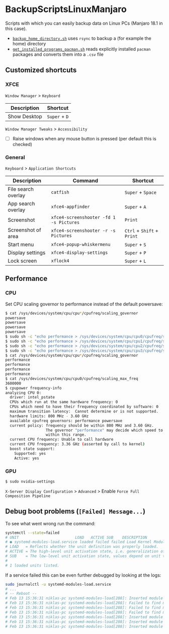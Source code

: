 # BackupScriptsLinuxManjaro

Scripts with which you can easily backup data on Linux PCs (Manjaro 18.1 in this case).

- [`backup_home_directory.sh`](backup_home_directory.sh) uses `rsync` to backup a (for example the home) directory
- [`get_installed_programs_pacman.sh`](get_installed_programs_pacman.sh) reads explicitly installed `pacman` packages and converts them into a `.csv` file

## Customized shortcuts

### XFCE

`Window Manager` > `Keyboard`

| Description  | Shortcut      |
| ------------ | ------------- |
| Show Desktop | `Super` + `D` |

`Window Manager Tweaks` > `Accessibility`

- [ ] Raise windows when any mouse button is pressed (per default this is checked)

### General

`Keyboard` > `Application Shortcuts`

| Description  | Command | Shortcut          |
| ------------ | ------- | ----------------- |
| File search overlay | `catfish` | `Super` + `Space` |
| App search overlay | `xfce4-appfinder` | `Super` + `A` |
| Screenshot | `xfce4-screenshooter -fd 1 -s Pictures` | `Print` |
| Screenshot of area | `xfce4-screenshooter -r -s Pictures` | `Ctrl` + `Shift` + `Print` |
| Start menu | `xfce4-popup-whiskermenu` | `Super` + `S` |
| Display settings | `xfce4-display-settings` | `Super` + `P` |
| Lock screen | `xflock4` | `Super` + `L` |

## Performance

### CPU

Set CPU scaling governor to performance instead of the default powersave:

```sh
$ cat /sys/devices/system/cpu/cpu*/cpufreq/scaling_governor
powersave
powersave
powersave
powersave
$ sudo sh -c "echo performance > /sys/devices/system/cpu/cpu0/cpufreq/scaling_governor"
$ sudo sh -c "echo performance > /sys/devices/system/cpu/cpu1/cpufreq/scaling_governor"
$ sudo sh -c "echo performance > /sys/devices/system/cpu/cpu2/cpufreq/scaling_governor"
$ sudo sh -c "echo performance > /sys/devices/system/cpu/cpu3/cpufreq/scaling_governor"
$ cat /sys/devices/system/cpu/cpu*/cpufreq/scaling_governor
performance
performance
performance
performance
$ cat /sys/devices/system/cpu/cpu0/cpufreq/scaling_max_freq 
3600000
$ cpupower frequency-info
analyzing CPU 0:
  driver: intel_pstate
  CPUs which run at the same hardware frequency: 0
  CPUs which need to have their frequency coordinated by software: 0
  maximum transition latency:  Cannot determine or is not supported.
  hardware limits: 800 MHz - 3.60 GHz
  available cpufreq governors: performance powersave
  current policy: frequency should be within 800 MHz and 3.60 GHz.
                  The governor "performance" may decide which speed to use
                  within this range.
  current CPU frequency: Unable to call hardware
  current CPU frequency: 3.36 GHz (asserted by call to kernel)
  boost state support:
    Supported: yes
    Active: yes
```

### GPU

```sh
$ sudo nvidia-settings
```

`X-Server Display Configuration` > `Advanced` > Enable `Force Full Composition Pipeline`



## Debug boot problems (`[Failed] Message...`)

To see what went wrong run the command:

```sh
systemctl --state=failed
# UNIT                         LOAD   ACTIVE SUB    DESCRIPTION
# ● systemd-modules-load.service loaded failed failed Load Kernel Modules
# LOAD   = Reflects whether the unit definition was properly loaded.
# ACTIVE = The high-level unit activation state, i.e. generalization of SUB.
# SUB    = The low-level unit activation state, values depend on unit type.
#
# 1 loaded units listed.
```

If a service failed this can be even further debugged by looking at the logs:

```sh
sudo journalctl -u systemd-modules-load.service
# ...
# -- Reboot --
# Feb 13 15:36:31 niklas-pc systemd-modules-load[288]: Inserted module 'crypto_user'
# Feb 13 15:36:31 niklas-pc systemd-modules-load[288]: Failed to find module 'vboxdrv'
# Feb 13 15:36:31 niklas-pc systemd-modules-load[288]: Failed to find module # 'vboxnetadp'
# Feb 13 15:36:31 niklas-pc systemd-modules-load[288]: Failed to find module 'vboxnetflt'
# Feb 13 15:36:31 niklas-pc systemd-modules-load[288]: Inserted module 'nvidia'
# Feb 13 15:36:31 niklas-pc systemd-modules-load[288]: Inserted module 'nvidia_drm'
# Feb 13 15:36:31 niklas-pc systemd-modules-load[288]: Inserted module 'uinput'
```
